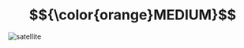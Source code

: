 # $${\color{orange}MEDIUM}$$
![satellite](https://user-images.githubusercontent.com/65892342/236641803-fc99c2dd-2eec-4f17-83a9-d91c8337da74.svg)

